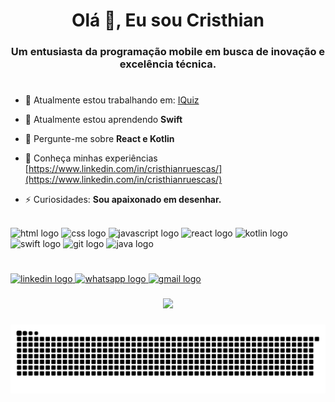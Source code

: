 <h1 align="center">Olá 👋, Eu sou Cristhian</h1>
<h3 align="center">Um entusiasta da programação mobile em busca de inovação e excelência técnica.</h3>

#

- 🔭 Atualmente estou trabalhando em: [IQuiz](https://github.com/cristhian-ruescas/IQuiz)

- 🌱 Atualmente estou aprendendo **Swift**

- 💬 Pergunte-me sobre **React e Kotlin**

- 📄 Conheça minhas experiências [https://www.linkedin.com/in/cristhianruescas/](https://www.linkedin.com/in/cristhianruescas/)

- ⚡ Curiosidades: **Sou apaixonado em desenhar.**
  
<br>

<div align="left">
  <img src="https://cdn.jsdelivr.net/gh/devicons/devicon/icons/html5/html5-original.svg" height="40" width="52" alt="html logo"  />
  <img src="https://cdn.jsdelivr.net/gh/devicons/devicon/icons/css3/css3-original.svg" height="40" width="52" alt="css logo"  />
  <img src="https://cdn.jsdelivr.net/gh/devicons/devicon/icons/javascript/javascript-original.svg" height="40" width="52" alt="javascript logo"  />
  <img src="https://cdn.jsdelivr.net/gh/devicons/devicon/icons/react/react-original.svg" height="40" width="52" alt="react logo"  />
  <img src="https://cdn.jsdelivr.net/gh/devicons/devicon/icons/kotlin/kotlin-original.svg" height="40" width="52" alt="kotlin logo"  />
  <img src="https://cdn.jsdelivr.net/gh/devicons/devicon/icons/swift/swift-original.svg" height="40" width="52" alt="swift logo"  />
  <img src="https://cdn.jsdelivr.net/gh/devicons/devicon/icons/git/git-original.svg" height="40" width="52" alt="git logo"  />
    <img src="https://cdn.jsdelivr.net/gh/devicons/devicon/icons/java/java-original.svg" height="40" width="52" alt="java logo"  />
</div>

#

<div align="left">
  <a href="https://www.linkedin.com/in/cristhianruescas" target="_blank">
    <img src="https://raw.githubusercontent.com/maurodesouza/profile-readme-generator/master/src/assets/icons/social/linkedin/default.svg" width="52" height="40" alt="linkedin logo"  />
  </a>
  <a href="https://api.whatsapp.com/send?phone=5511959586681&text=Ol%C3%A1%20cristhian%2C%20tudo%20bem%3F%20...%20" target="_blank">
    <img src="https://raw.githubusercontent.com/maurodesouza/profile-readme-generator/master/src/assets/icons/social/whatsapp/default.svg" width="52" height="40" alt="whatsapp logo"  />
  </a>
  <a href="mailto:cristhian.ruescas83@gmail.com" target="_blank">
    <img src="https://raw.githubusercontent.com/maurodesouza/profile-readme-generator/master/src/assets/icons/social/gmail/default.svg" width="52" height="40" alt="gmail logo"  />
  </a>
</div>

###

<div align="center">
  <img height="200" src="https://media.discordapp.net/attachments/977725700335337516/992420160059215914/ezgif-5-7983c4c253.gif?width=456&height=456"  />
</div>

###

  ![Snake animation](https://github.com/cristhian-ruescas/cristhian-ruescas/blob/output/github-contribution-grid-snake.svg)

###
 
